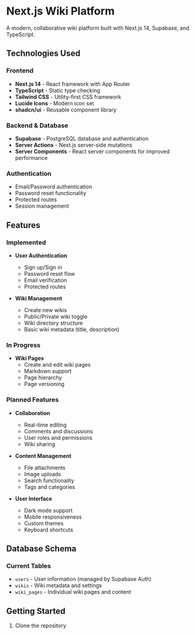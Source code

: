 # Next.js Wiki Platform

A modern, collaborative wiki platform built with Next.js 14, Supabase, and TypeScript.

## Technologies Used

### Frontend
- **Next.js 14** - React framework with App Router
- **TypeScript** - Static type checking
- **Tailwind CSS** - Utility-first CSS framework
- **Lucide Icons** - Modern icon set
- **shadcn/ui** - Reusable component library

### Backend & Database
- **Supabase** - PostgreSQL database and authentication
- **Server Actions** - Next.js server-side mutations
- **Server Components** - React server components for improved performance

### Authentication
- Email/Password authentication
- Password reset functionality
- Protected routes
- Session management

## Features

### Implemented
- **User Authentication**
  - Sign up/Sign in
  - Password reset flow
  - Email verification
  - Protected routes

- **Wiki Management**
  - Create new wikis
  - Public/Private wiki toggle
  - Wiki directory structure
  - Basic wiki metadata (title, description)

### In Progress
- **Wiki Pages**
  - Create and edit wiki pages
  - Markdown support
  - Page hierarchy
  - Page versioning

### Planned Features
- **Collaboration**
  - Real-time editing
  - Comments and discussions
  - User roles and permissions
  - Wiki sharing

- **Content Management**
  - File attachments
  - Image uploads
  - Search functionality
  - Tags and categories

- **User Interface**
  - Dark mode support
  - Mobile responsiveness
  - Custom themes
  - Keyboard shortcuts

## Database Schema

### Current Tables
- `users` - User information (managed by Supabase Auth)
- `wikis` - Wiki metadata and settings
- `wiki_pages` - Individual wiki pages and content

## Getting Started

1. Clone the repository
